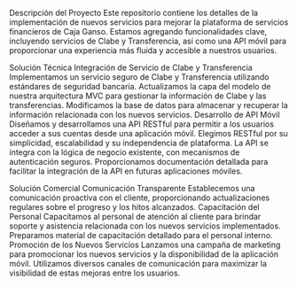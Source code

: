 Descripción del Proyecto
Este repositorio contiene los detalles de la implementación de nuevos servicios para mejorar la plataforma de servicios financieros de Caja Ganso. Estamos agregando funcionalidades clave, incluyendo servicios de Clabe y Transferencia, así como una API móvil para proporcionar una experiencia más fluida y accesible a nuestros usuarios.

Solución Técnica
    Integración de Servicio de Clabe y Transferencia
        Implementamos un servicio seguro de Clabe y Transferencia utilizando estándares de seguridad bancaria.
        Actualizamos la capa del modelo de nuestra arquitectura MVC para gestionar la información de Clabe y las transferencias.
        Modificamos la base de datos para almacenar y recuperar la información relacionada con los nuevos servicios.
    Desarrollo de API Móvil
        Diseñamos y desarrollamos una API RESTful para permitir a los usuarios acceder a sus cuentas desde una aplicación móvil.
        Elegimos RESTful por su simplicidad, escalabilidad y su independencia de plataforma.
        La API se integra con la lógica de negocio existente, con mecanismos de autenticación seguros.
        Proporcionamos documentación detallada para facilitar la integración de la API en futuras aplicaciones móviles.
    
Solución Comercial
    Comunicación Transparente
        Establecemos una comunicación proactiva con el cliente, proporcionando actualizaciones regulares sobre el progreso y los hitos alcanzados.
    Capacitación del Personal
        Capacitamos al personal de atención al cliente para brindar soporte y asistencia relacionada con los nuevos servicios implementados.
        Preparamos material de capacitación detallado para el personal interno.
    Promoción de los Nuevos Servicios
        Lanzamos una campaña de marketing para promocionar los nuevos servicios y la disponibilidad de la aplicación móvil.
        Utilizamos diversos canales de comunicación para maximizar la visibilidad de estas mejoras entre los usuarios.
   